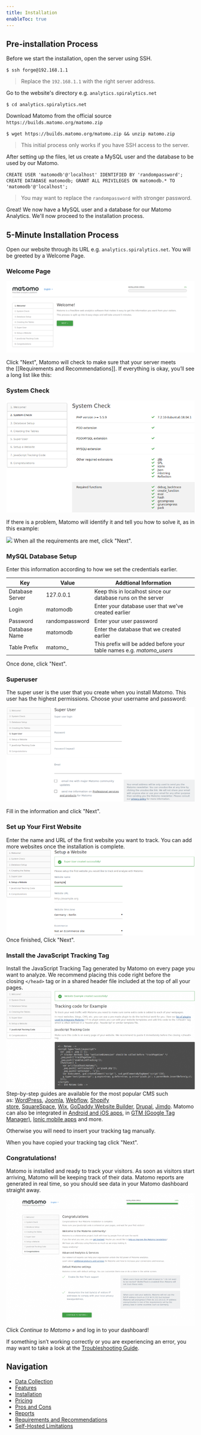 ```yaml
---
title: Installation
enableToc: true
---
```


## Pre-installation Process

Before we start the installation, open the server using SSH.

```
$ ssh forge@192.168.1.1
```

> Replace the `192.168.1.1` with the right server address.

Go to the website's directory e.g. `analytics.spiralytics.net`

```
$ cd analytics.spiralytics.net
```

Download Matomo from the official source `https://builds.matomo.org/matomo.zip`

```
$ wget https://builds.matomo.org/matomo.zip && unzip matomo.zip
```

> This initial process only works if you have SSH access to the server.

After setting up the files, let us create a MySQL user and the database to be used by our Matomo.

```
CREATE USER 'matomodb'@'localhost' IDENTIFIED BY 'randompassword';
CREATE DATABASE matomodb; GRANT ALL PRIVILEGES ON matomodb.* TO 'matomodb'@'localhost';
```

> You may want to replace the `randompassword` with stronger password.

Great! We now have a MySQL user and a database for our Matomo Analytics. We'll now proceed to the installation process.

## 5-Minute Installation Process

Open our website through its URL e.g. `analytics.spiralytics.net`. You will be greeted by a Welcome Page.

### Welcome Page

![](assets/Pasted%20image%2020230724151457.png)

Click "Next", Matomo will check to make sure that your server meets the [[Requirements and Recommendations]]. If everything is okay, you’ll see a long list like this:

### System Check

![](assets/Pasted%20image%2020230724151639.png)

If there is a problem, Matomo will identify it and tell you how to solve it, as in this example:

[![](https://m-img.org/spai/w_697+q_lossless+ret_img+to_webp/https://matomo.org/wp-content/uploads/2008/11/2b-check-tofix1.png)](https://matomo.org/wp-content/uploads/2008/11/2b-check-tofix1.png)
When all the requirements are met, click "Next".

### MySQL Database Setup

Enter this information according to how we set the credentials earlier.

| Key             | Value          | Addtional Information                                                 |
| --------------- | -------------- | --------------------------------------------------------------------- |
| Database Server | 127.0.0.1      | Keep this in localhost since our database runs on the server          |
| Login           | matomodb       | Enter your database user that we've created earlier                   |
| Password        | randompassword | Enter your user password                                              |
| Database Name   | matomodb       | Enter the database that we created earlier                            |
| Table Prefix    | matomo\_       | This prefix will be added before your table names e.g. _matomo_users_ |

Once done, click "Next".

### Superuser

The super user is the user that you create when you install Matomo. This user has the highest permissions. Choose your username and password:

![](assets/Pasted%20image%2020230724153334.png)

Fill in the information and click "Next".

### Set up Your First Website

Enter the name and URL of the first website you want to track. You can add more websites once the installation is complete.
![](assets/Pasted%20image%2020230724153441.png)
Once finished, Click "Next".

### Install the JavaScript Tracking Tag

Install the JavaScript Tracking Tag generated by Matomo on every page you want to analyze. We recommend placing this code right before the closing `</head>` tag or in a shared header file included at the top of all your pages.
![](assets/Pasted%20image%2020230724153536.png)
Step-by-step guides are available for the most popular CMS such as: [WordPress](https://matomo.org/faq/new-to-piwik/how-do-i-install-the-matomo-tracking-code-on-wordpress/), [Joomla](https://matomo.org/faq/new-to-piwik/how-do-i-install-the-matomo-analytics-tracking-code-on-joomla/), [Webflow](https://matomo.org/faq/new-to-piwik/how-do-i-install-the-matomo-tracking-code-on-webflow/), [Shopify store](https://matomo.org/faq/new-to-piwik/how-do-i-install-the-matomo-tracking-code-on-my-shopify-store/), [SquareSpace](https://matomo.org/faq/new-to-piwik/how-do-i-integrate-matomo-with-squarespace-website/), [Wix](https://matomo.org/faq/new-to-piwik/how-do-i-install-the-matomo-analytics-tracking-code-on-wix/), [GoDaddy Website Builder](https://matomo.org/faq/new-to-piwik/how-do-i-install-the-matomo-tracking-code-on-my-godaddy-website-builder-pages/), [Drupal](https://matomo.org/faq/new-to-piwik/how-to-integrate-with-drupal/), [Jimdo](https://matomo.org/faq/new-to-piwik/how-do-i-install-matomo-analytics-tracking-code-in-a-jimdo-website/). Matomo can also be integrated in [Android and iOS apps](https://matomo.org/faq/new-to-piwik/app-analytics-with-matomo-for-android-based-devices-and-fire-tv-sticks/), in [GTM (Google Tag Manager)](https://matomo.org/faq/new-to-piwik/how-do-i-use-matomo-analytics-within-gtm-google-tag-manager/), [Ionic mobile apps](https://matomo.org/faq/new-to-piwik/faq_33772/) and more.

Otherwise you will need to insert your tracking tag manually.

When you have copied your tracking tag click "Next".

### Congratulations!

Matomo is installed and ready to track your visitors. As soon as visitors start arriving, Matomo will be keeping track of their data. Matomo reports are generated in real time, so you should see data in your Matomo dashboard straight away.
![](assets/Pasted%20image%2020230724153721.png)
Click *Continue to Matomo »* and log in to your dashboard!

If something isn’t working correctly or you are experiencing an error, you may want to take a look at the [Troubleshooting Guide](https://matomo.org/faq/#troubleshooting).

## Navigation

- [Data Collection](Data%20Collection.md)
- [Features](Features.md)
- [Installation](Installation.md)
- [Pricing](Pricing.md)
- [Pros and Cons](Pros%20and%20Cons.md)
- [Reports](Reports.md)
- [Requirements and Recommendations](Requirements%20and%20Recommendations.md)
- [Self-Hosted Limitations](Self-Hosted%20Limitations.md)
